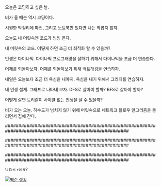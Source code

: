 오늘은 코딩하고 싶은 날.

비가 올 때는 역시 코딩이다.

시원한 막걸리에 파전, 그리고 노트북만 있다면 나는 외롭지 않지.

오늘도 내 머릿속엔 코드가 빙빙 돈다.

내 머릿속의 코드. 어떻게 하면 조금 더 최적화 할 수 있을까?

인생은 다이나믹. 다이나믹 프로그래밍을 잘하기 위해서 다이나믹을 조금 더 연습한다.

어제를 되돌아보자. 어제를 되돌아보기 위해 백트래킹을 연습하자.

내일은 오늘보다 조금 더 욕심을 내야지. 욕심을 내기 위해서 그리디를 연습하자.

내 인생 설계. 그래프로 나타내 보자. DFS로 살아야 할까? BFS로 살아야 할까?

어떻게 살면 트리같이 사이클 없는 인생을 살 수 있을까?

비가 오는 오늘. 하수도가 넘치지 않기 위해 머릿속으로 네트워크 플로우 알고리즘을 돌리면서 집에 간다.


######################################################################################################

######################################################################################################

######################################################################################################


પ દાન નવપ?   

[![백준 랭킹](http://mazassumnida.wtf/api/v2/generate_badge?boj=jinwoo02)](https://www.acmicpc.net/user/jinwoo02)   


<!--
Here are some ideas to get you started:

- 🔭 I’m currently working on ...
- 🌱 I’m currently learning ...
- 👯 I’m looking to collaborate on ...
- 🤔 I’m looking for help with ...
- 💬 Ask me about ...
- 📫 How to reach me: ...
- 😄 Pronouns: ...
- ⚡ Fun fact: ...
https://wepplication.github.io/tools/charMap/#asciiArt
[![Solved.ac프로필](http://mazassumnida.wtf/api/mini/generate_badge?boj=jinwoo02)](https://solved.ac/losecow)
--!>
